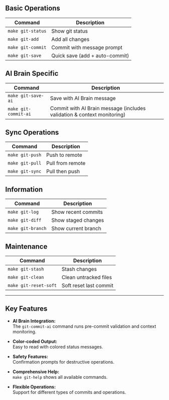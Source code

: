 ## Basic Operations

| Command           | Description                        |
|-------------------|------------------------------------|
| `make git-status` | Show git status                    |
| `make git-add`    | Add all changes                    |
| `make git-commit` | Commit with message prompt         |
| `make git-save`   | Quick save (add + auto-commit)     |

## AI Brain Specific

| Command               | Description                                                                 |
|-----------------------|-----------------------------------------------------------------------------|
| `make git-save-ai`    | Save with AI Brain message                                                  |
| `make git-commit-ai`  | Commit with AI Brain message (includes validation & context monitoring)      |

## Sync Operations

| Command         | Description         |
|-----------------|---------------------|
| `make git-push` | Push to remote      |
| `make git-pull` | Pull from remote    |
| `make git-sync` | Pull then push      |

## Information

| Command           | Description             |
|-------------------|------------------------|
| `make git-log`    | Show recent commits    |
| `make git-diff`   | Show staged changes    |
| `make git-branch` | Show current branch    |

## Maintenance

| Command               | Description                |
|-----------------------|---------------------------|
| `make git-stash`      | Stash changes             |
| `make git-clean`      | Clean untracked files     |
| `make git-reset-soft` | Soft reset last commit    |

---

## Key Features

- **AI Brain Integration:**  
  The `git-commit-ai` command runs pre-commit validation and context monitoring.

- **Color-coded Output:**  
  Easy to read with colored status messages.

- **Safety Features:**  
  Confirmation prompts for destructive operations.

- **Comprehensive Help:**  
  `make git-help` shows all available commands.

- **Flexible Operations:**  
  Support for different types of commits and operations.